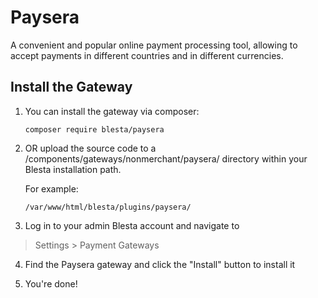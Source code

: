 # Paysera

A convenient and popular online payment processing tool, allowing to accept payments in different countries and in different currencies.

## Install the Gateway

1. You can install the gateway via composer:

    ```
    composer require blesta/paysera
    ```

2. OR upload the source code to a /components/gateways/nonmerchant/paysera/ directory within
your Blesta installation path.

    For example:

    ```
    /var/www/html/blesta/plugins/paysera/
    ```

3. Log in to your admin Blesta account and navigate to
> Settings > Payment Gateways

4. Find the Paysera gateway and click the "Install" button to install it

5. You're done!
